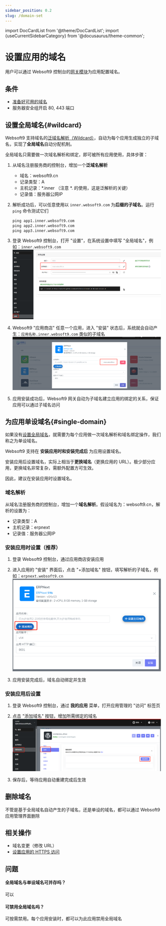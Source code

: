 ```yaml
---
sidebar_position: 0.2
slug: /domain-set
---
```


import DocCardList from '@theme/DocCardList';
import {useCurrentSidebarCategory} from '@docusaurus/theme-common';

# 设置应用的域名

用户可以通过 Websoft9 控制台的[网关模块](./gateway)为应用配置域名。  

## 条件

- [准备好可用的域名](./domain-prepare)
- 服务器安全组开启 80, 443 端口

## 设置全局域名{#wildcard}

Websoft9 支持域名的[泛域名解析（Wildcard）](./domain-prepare#wildcard)，自动为每个应用生成独立的子域名，实现了**全局域名**自动分配机制。  

全局域名只需要做一次域名解析和绑定，即可被所有应用使用，具体步骤：

1. 从域名注册服务商的控制台，增加一个**泛域名解析**

   - 域名：websoft9.cn 
   - 记录类型：A
   - 主机记录：*.inner  （注意 *. 的使用，这是泛解析的关键）
   - 记录值：服务器公网IP

2. 解析成功后，可以任意使用以 `inner.websoft9.com` 为**后缀的子域名**。运行 `ping` 命令测试它们
   ```
   ping app1.inner.websoft9.com
   ping app2.inner.websoft9.com
   ping app3.inner.websoft9.com
   ```

3. 登录 Websoft9 控制台，打开 "设置"，在系统设置中填写 "全局域名"，例如：`inner.websoft9.com`
   ![Websoft9 控制台](./assets/websoft9-settings-globaldomain.png)

4. Websoft9 "应用商店" 任意一个应用，进入 "安装" 状态后，系统就会自动产生：`应用名称.inner.websoft9.com` 类似的子域名
   ![](./assets/websoft9-setdomain-app.png)

5. 应用安装成功后，Websoft9 网关自动为子域名建立应用的绑定的关系，保证应用可以通过子域名访问

## 为应用单设域名{#single-domain}

如果没有[设置全局域名](#wildcard)，就需要为每个应用做一次域名解析和域名绑定操作，我们称之为单设域名。   

Websoft9 支持在 **安装应用时和安装完成后** 为应用设置域名。  

安装应用后设置域名，实际上相当于**更换域名**（更换应用的 URL）。极少部分应用，更换域名非常复杂，需额外配置方可生效。   

因此，建议在安装应用时设置域名。  

### 域名解析

从域名注册服务商的控制台，增加一个**域名解析**。假设域名为：websoft9.cn，解析的设置为：  

   - 记录类型：A
   - 主机记录：erpnext
   - 记录值：服务器公网IP

### 安装应用时设置（推荐）

1. 登录 Websoft9 控制台，通过应用商店安装应用

2. 进入应用的 "安装" 界面后，点击 "+添加域名" 按钮，填写解析的子域名，例如：`erpnext.websoft9.cn`
   ![](./assets/websoft9-setdomain-adddomain.png)

3. 应用安装完成后，域名自动绑定并生效

### 安装应用后设置

1. 登录 Websoft9 控制台，通过 **我的应用** 菜单，打开应用管理的 "访问" 标签页

2. 点击 "添加域名" 按钮，增加所需绑定的域名
   ![](./assets/adddomain-access-websoft9.png)

3. 保存后，等待应用自动重建完成后生效

## 删除域名

不管是基于全局域名自动产生的子域名，还是单设的域名，都可以通过 Websoft9 应用管理界面删除

## 相关操作

- 域名变更（修改 URL）
- [设置应用的 HTTPS 访问](./domain-https)

## 问题

#### 全局域名与单设域名可并存吗？

可以

#### 可禁用全局域名吗？

可按需禁用。每个应用安装时，都可以为此应用禁用全局域名